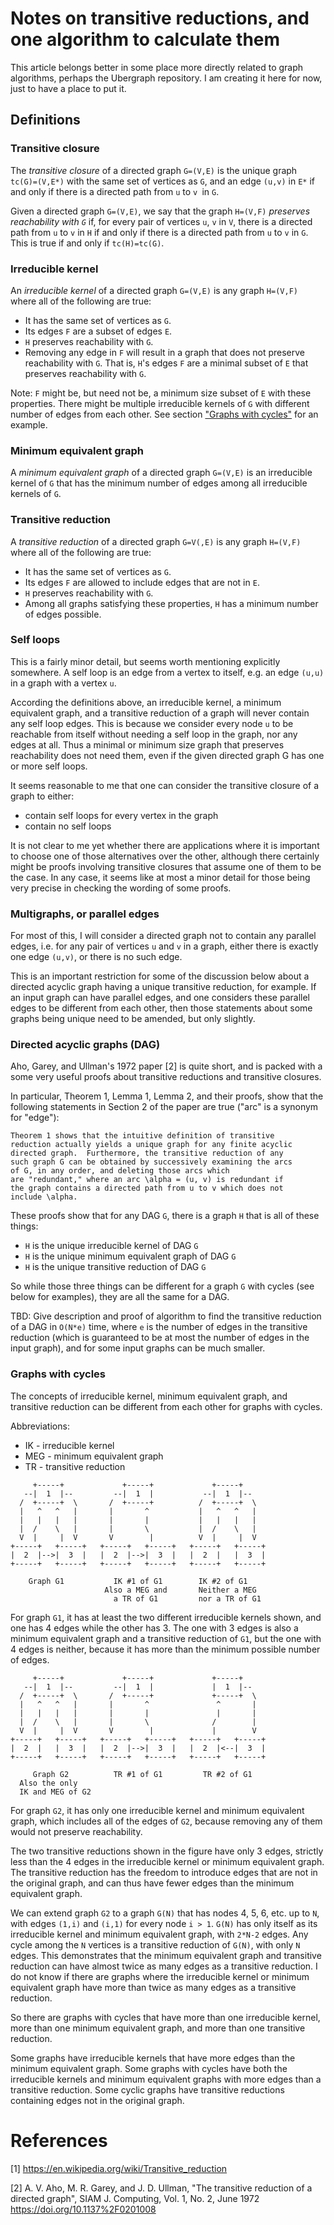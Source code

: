 # Notes on transitive reductions, and one algorithm to calculate them

This article belongs better in some place more directly related to
graph algorithms, perhaps the Ubergraph repository.  I am creating it
here for now, just to have a place to put it.


## Definitions


### Transitive closure

The _transitive closure_ of a directed graph `G=(V,E)` is the unique
graph `tc(G)=(V,E*)` with the same set of vertices as `G`, and an edge
`(u,v)` in `E*` if and only if there is a directed path from `u` to `v
`in `G`.

Given a directed graph `G=(V,E)`, we say that the graph `H=(V,F)`
_preserves reachability with `G`_ if, for every pair of vertices `u`, `v`
in `V`, there is a directed path from `u` to `v` in `H` if and only if
there is a directed path from `u` to `v` in `G`.  This is true if and
only if `tc(H)=tc(G)`.


### Irreducible kernel

An _irreducible kernel_ of a directed graph `G=(V,E)` is any graph
`H=(V,F)` where all of the following are true:

+ It has the same set of vertices as `G`.
+ Its edges `F` are a subset of edges `E`.
+ `H` preserves reachability with `G`.
+ Removing any edge in `F` will result in a graph that does not
  preserve reachability with `G`.  That is, `H`'s edges `F` are a
  minimal subset of `E` that preserves reachability with `G`.

Note: `F` might be, but need not be, a minimum size subset of `E` with
these properties.  There might be multiple irreducible kernels of `G`
with different number of edges from each other.  See section ["Graphs
with cycles"](#graphs-with-cycles) for an example.


### Minimum equivalent graph

A _minimum equivalent graph_ of a directed graph `G=(V,E)` is an
irreducible kernel of `G` that has the minimum number of edges among
all irreducible kernels of `G`.


### Transitive reduction

A _transitive reduction_ of a directed graph `G=V(,E)` is any graph
`H=(V,F)` where all of the following are true:

+ It has the same set of vertices as `G`.
+ Its edges `F` are allowed to include edges that are not in `E`.
+ `H` preserves reachability with `G`.
+ Among all graphs satisfying these properties, `H` has a minimum
  number of edges possible.


### Self loops

This is a fairly minor detail, but seems worth mentioning explicitly
somewhere.  A self loop is an edge from a vertex to itself, e.g. an
edge `(u,u)` in a graph with a vertex `u`.

According the definitions above, an irreducible kernel, a minimum
equivalent graph, and a transitive reduction of a graph will never
contain any self loop edges.  This is because we consider every node
`u` to be reachable from itself without needing a self loop in the
graph, nor any edges at all.  Thus a minimal or minimum size graph
that preserves reachability does not need them, even if the given
directed graph G has one or more self loops.

It seems reasonable to me that one can consider the transitive closure
of a graph to either:

+ contain self loops for every vertex in the graph
+ contain no self loops

It is not clear to me yet whether there are applications where it is
important to choose one of those alternatives over the other, although
there certainly might be proofs involving transitive closures that
assume one of them to be the case.  In any case, it seems like at most
a minor detail for those being very precise in checking the wording of
some proofs.


### Multigraphs, or parallel edges

For most of this, I will consider a directed graph not to contain any
parallel edges, i.e. for any pair of vertices `u` and `v` in a graph,
either there is exactly one edge `(u,v)`, or there is no such edge.

This is an important restriction for some of the discussion below
about a directed acyclic graph having a unique transitive reduction,
for example.  If an input graph can have parallel edges, and one
considers these parallel edges to be different from each other, then
those statements about some graphs being unique need to be amended,
but only slightly.


### Directed acyclic graphs (DAG)

Aho, Garey, and Ullman's 1972 paper [2] is quite short, and is packed
with a some very useful proofs about transitive reductions and
transitive closures.

In particular, Theorem 1, Lemma 1, Lemma 2, and their proofs, show
that the following statements in Section 2 of the paper are true
("arc" is a synonym for "edge"):

    Theorem 1 shows that the intuitive definition of transitive
    reduction actually yields a unique graph for any finite acyclic
    directed graph.  Furthermore, the transitive reduction of any
    such graph G can be obtained by successively examining the arcs
    of G, in any order, and deleting those arcs which
    are "redundant," where an arc \alpha = (u, v) is redundant if
    the graph contains a directed path from u to v which does not
    include \alpha.

These proofs show that for any DAG `G`, there is a graph `H` that is
all of these things:

+ `H` is the unique irreducible kernel of DAG `G`
+ `H` is the unique minimum equivalent graph of DAG `G`
+ `H` is the unique transitive reduction of DAG `G`

So while those three things can be different for a graph `G` with
cycles (see below for examples), they are all the same for a DAG.

TBD: Give description and proof of algorithm to find the transitive
reduction of a DAG in `O(N*e)` time, where `e` is the number of edges
in the transitive reduction (which is guaranteed to be at most the
number of edges in the input graph), and for some input graphs can be
much smaller.


### Graphs with cycles

The concepts of irreducible kernel, minimum equivalent graph, and
transitive reduction can be different from each other for graphs with
cycles.

Abbreviations:

+ IK - irreducible kernel
+ MEG - minimum equivalent graph
+ TR - transitive reduction

```
     +-----+             +-----+             +-----+
   --|  1  |--         --|  1  |           --|  1  |--
  /  +-----+  \       /  +-----+          /  +-----+  \
  |   ^   ^   |       |       ^           |   ^   ^   |
  |   |   |   |       |       |           |   |   |   |
  |  /    \   |       |       \           |  /    \   |
  V  |     |  V       V        |          V  |     |  V
+-----+   +-----+   +-----+   +-----+   +-----+   +-----+
|  2  |-->|  3  |   |  2  |-->|  3  |   |  2  |   |  3  |
+-----+   +-----+   +-----+   +-----+   +-----+   +-----+

    Graph G1           IK #1 of G1        IK #2 of G1
                     Also a MEG and       Neither a MEG
                       a TR of G1         nor a TR of G1
```

For graph `G1`, it has at least the two different irreducible kernels
shown, and one has 4 edges while the other has 3.  The one with 3
edges is also a minimum equivalent graph and a transitive reduction of
`G1`, but the one with 4 edges is neither, because it has more than
the minimum possible number of edges.

```
     +-----+             +-----+             +-----+
   --|  1  |--         --|  1  |             |  1  |--
  /  +-----+  \       /  +-----+             +-----+  \
  |   ^   ^   |       |       ^               ^       |
  |   |   |   |       |       |               |       |
  |  /    \   |       |       \              /        |
  V  |     |  V       V        |             |        V
+-----+   +-----+   +-----+   +-----+   +-----+   +-----+
|  2  |   |  3  |   |  2  |-->|  3  |   |  2  |<--|  3  |
+-----+   +-----+   +-----+   +-----+   +-----+   +-----+

     Graph G2          TR #1 of G1         TR #2 of G1
  Also the only
  IK and MEG of G2
```

For graph `G2`, it has only one irreducible kernel and minimum
equivalent graph, which includes all of the edges of `G2`, because
removing any of them would not preserve reachability.

The two transitive reductions shown in the figure have only 3 edges,
strictly less than the 4 edges in the irreducible kernel or minimum
equivalent graph.  The transitive reduction has the freedom to
introduce edges that are not in the original graph, and can thus have
fewer edges than the minimum equivalent graph.

We can extend graph `G2` to a graph `G(N)` that has nodes 4, 5, 6,
etc. up to `N`, with edges `(1,i)` and `(i,1)` for every node `i > 1`.
`G(N)` has only itself as its irreducible kernel and minimum
equivalent graph, with `2*N-2` edges.  Any cycle among the `N`
vertices is a transitive reduction of `G(N)`, with only `N` edges.
This demonstrates that the minimum equivalent graph and transitive
reduction can have almost twice as many edges as a transitive
reduction.  I do not know if there are graphs where the irreducible
kernel or minimum equivalent graph have more than twice as many edges
as a transitive reduction.

So there are graphs with cycles that have more than one irreducible
kernel, more than one minimum equivalent graph, and more than one
transitive reduction.

Some graphs have irreducible kernels that have more edges than the
minimum equivalent graph.  Some graphs with cycles have both the
irreducible kernels and minimum equivalent graphs with more edges than
a transitive reduction.  Some cyclic graphs have transitive reductions
containing edges not in the original graph.



# References

[1] https://en.wikipedia.org/wiki/Transitive_reduction

[2] A. V. Aho, M. R. Garey, and J. D. Ullman, "The transitive
    reduction of a directed graph", SIAM J. Computing, Vol. 1, No. 2,
    June 1972 https://doi.org/10.1137%2F0201008
